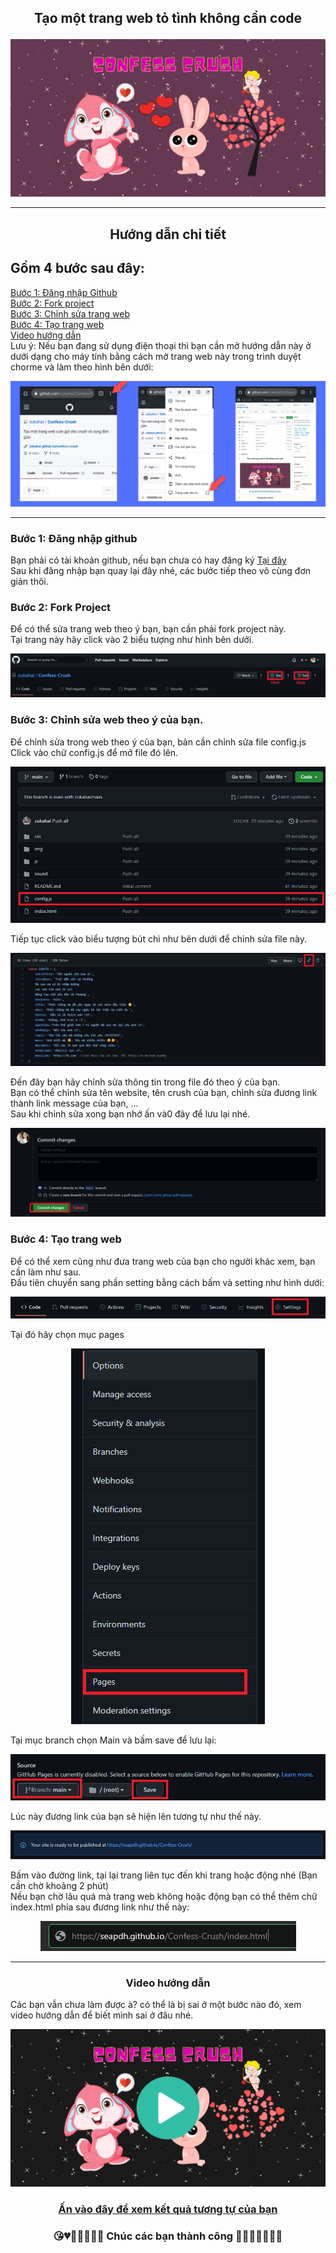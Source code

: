 ## <p align="center"> Tạo một trang web tỏ tình không cần code </p>
<p align="center"> <img src="/imagesGithub/github.png" alt="bg" /> </p>

<hr>

## <p align="center"> Hướng dẫn chi tiết </p>

## Gồm 4 bước sau đây:
[Bước 1: Đăng nhập Github](#bước-1-đăng-nhập-github) </br>
[Bước 2: Fork project](#bước-2-fork-project) </br>
[Bước 3: Chỉnh sửa trang web](#bước-3-chỉnh-sửa-web-theo-ý-của-bạn) </br>
[Bước 4: Tạo trang web](#bước-4-tạo-trang-web) </br>
[Video hướng dẫn](#-video-hướng-dẫn-) </br>
Lưu ý: Nếu bạn đang sử dụng điện thoại thì bạn cần mở hướng dẫn này ở dưới dạng cho máy tính bằng cách mở trang web này trong trình duyệt chorme và làm theo hình bên dưới:
<p align="center"> <img src="/imagesGithub/mobile.png" alt="bg" /> </p>
<hr>

### Bước 1: Đăng nhập github
Bạn phải có tài khoản github, nếu bạn chưa có hay đăng ký [Tại đây](https://github.com/signup?ref_cta=Sign+up&ref_loc=header+logged+out&ref_page=%2F&source=header-home) </br>
Sau khi đăng nhập bạn quay lại đây nhé, các bước tiếp theo vô cùng đơn giản thôi.


### Bước 2: Fork Project
Để có thể sửa trang web theo ý bạn, bạn cần phải fork project này. </br>
Tại trang này hãy click vào 2 biểu tượng như hình bên dưới.
<p align="center"> <img src="/imagesGithub/1.png" alt="fork" /> </p>

### Bước 3: Chỉnh sửa web theo ý của bạn.
Để chỉnh sửa trong web theo ý của bạn, bản cần chỉnh sửa file config.js </br>
Click vào chữ config.js để mở file đó lên.
<p align="center"> <img src="/imagesGithub/2.png" alt="edit config.js" /> </p>
Tiếp tục click vào biểu tượng bút chì như bên dưới để chỉnh sửa file này.
<p align="center"> <img src="/imagesGithub/3.png" alt="support" /> </p>

Đến đây bạn hãy chỉnh sửa thông tin trong file đó theo ý của bạn. </br>
Bạn có thể chỉnh sửa tên website, tên crush của bạn, chỉnh sửa đương link thành link message của bạn, ... </br>
Sau khi chỉnh sửa xong bạn nhớ ấn và0 đây để lưu lại nhé.

<p align="center"> <img src="/imagesGithub/4.png" alt="support" /> </p>

### Bước 4: Tạo trang web
Để có thể xem cũng như đưa trang web của bạn cho người khác xem, bạn cần làm như sau. </br>
Đầu tiên chuyển sang phần setting bằng cách bấm và setting như hình dưới:
<p align="center"> <img src="/imagesGithub/5.png" alt="setting" /> </p>

Tại đó hãy chọn mục pages
<p align="center"> <img src="/imagesGithub/6.png" alt="setting" /> </p>
Tại mục branch chọn Main và bấm save để lưu lại:
<p align="center"> <img src="/imagesGithub/7.png" alt="setting" /> </p>
Lúc này đương link của bạn sẽ hiện lên tương tự như thế này.
<p align="center"> <img src="/imagesGithub/8.png" alt="setting" /> </p>
Bấm vào đường link, tại lại trang liên tục đến khi trang hoặc động nhé (Bạn cần chờ khoảng 2 phút) </br>
Nếu bạn chờ lâu quá mà trang web không hoặc động bạn có thể thêm chữ index.html phía sau đương link như thế này:
<p align="center"> <img src="/imagesGithub/9.png" alt="setting" /> </p>

<hr>

### <p align="center"> Video hướng dẫn </p>
Các bạn vẫn chưa làm được à? có thể là bị sai ở một bước nào đó, xem video hướng dẫn để biết mình sai ở đâu nhé.
[<p align="center"> <img src="/imagesGithub/video.png" alt="web" /> </p>](https://www.youtube.com/watch?v=RvmmB8euJv4)
### [<p align="center"> Ấn vào đây để xem kết quả tương tự của bạn </p>](https://zukahai.github.io/Confess-Crush/)

### <p align="center">😘💔💙💓💝💟💑 Chúc các bạn thành công 💚💗💘💖💞💋👄</p>
